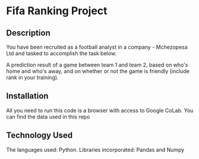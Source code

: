 # Fifa Ranking Project

## Description
You have been recruited as a football analyst in a company - Mchezopesa Ltd and tasked to accomplish the task below.

A prediction result of a game between team 1 and team 2, based on who's home and who's away, and on whether or not the game is friendly (include rank in your training).
## Installation

All you need to run this code is a browser with access to Google CoLab.
You can find the data used in this repo


## Technology Used

The languages used: Python. Libraries incorporated: Pandas and Numpy

